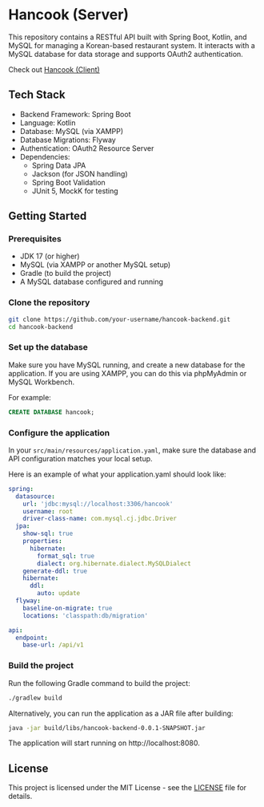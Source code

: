 # Hancook (Server)

This repository contains a RESTful API built with Spring Boot, Kotlin, and MySQL for managing a Korean-based restaurant system. It interacts with a MySQL database for data storage and supports OAuth2 authentication.

Check out [Hancook (Client)](https://github.com/bp82125/hancook-client)

## Tech Stack
- Backend Framework: Spring Boot
- Language: Kotlin
- Database: MySQL (via XAMPP)
- Database Migrations: Flyway
- Authentication: OAuth2 Resource Server
- Dependencies:
  - Spring Data JPA
  - Jackson (for JSON handling)
  - Spring Boot Validation
  - JUnit 5, MockK for testing
 
## Getting Started
### Prerequisites
- JDK 17 (or higher)
- MySQL (via XAMPP or another MySQL setup)
- Gradle (to build the project)
- A MySQL database configured and running
### Clone the repository
```bash
git clone https://github.com/your-username/hancook-backend.git
cd hancook-backend
```
### Set up the database
Make sure you have MySQL running, and create a new database for the application. If you are using XAMPP, you can do this via phpMyAdmin or MySQL Workbench.

For example:
```sql
CREATE DATABASE hancook;
```

### Configure the application
In your `src/main/resources/application.yaml`, make sure the database and API configuration matches your local setup.

Here is an example of what your application.yaml should look like:
```yaml
spring:
  datasource:
    url: 'jdbc:mysql://localhost:3306/hancook'
    username: root
    driver-class-name: com.mysql.cj.jdbc.Driver
  jpa:
    show-sql: true
    properties:
      hibernate:
        format_sql: true
        dialect: org.hibernate.dialect.MySQLDialect
    generate-ddl: true
    hibernate:
      ddl:
        auto: update
  flyway:
    baseline-on-migrate: true
    locations: 'classpath:db/migration'

api:
  endpoint:
    base-url: /api/v1
```

### Build the project
Run the following Gradle command to build the project:
```bash
./gradlew build
```
Alternatively, you can run the application as a JAR file after building:
```bash
java -jar build/libs/hancook-backend-0.0.1-SNAPSHOT.jar
```
The application will start running on http://localhost:8080.

## License
This project is licensed under the MIT License - see the [LICENSE](./LICENSE) file for details.
